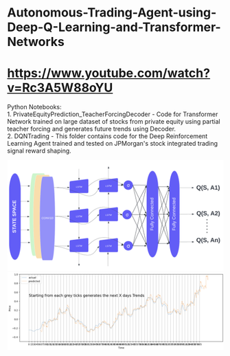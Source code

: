 # Autonomous-Trading-Agent-using-Deep-Q-Learning-and-Transformer-Networks
# https://www.youtube.com/watch?v=Rc3A5W88oYU

Python Notebooks:<br>
    1. PrivateEquityPrediction_TeacherForcingDecoder - Code for Transformer Network trained on large dataset of stocks from private equity using partial teacher forcing and generates future trends using Decoder. <br>
    2. DQNTrading - This folder contains code for the Deep Reinforcement Learning Agent trained and tested on JPMorgan's stock integrated trading signal reward shaping. <br>

<img src="/DQN.png" alt="DQNetwork"/>
<img src="/demo.png" alt="Generated Trends"/>
